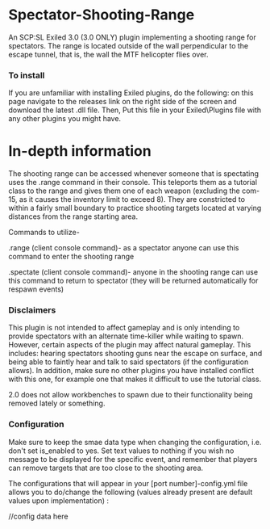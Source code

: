 # Spectator-Shooting-Range
An SCP:SL Exiled 3.0 (3.0 ONLY) plugin implementing a shooting range for spectators. The range is located outside of the wall perpendicular to the escape tunnel, that is, the wall the MTF helicopter flies over.

### To install
If you are unfamiliar with installing Exiled plugins, do the following: on this page navigate to the releases link on the right side of the screen and download the latest .dll file. Then, Put this file in your Exiled\Plugins file with any other plugins you might have. 

# In-depth information
The shooting range can be accessed whenever someone that is spectating uses the .range command in their console. This teleports them as a tutorial class to the range and gives them one of each weapon (excluding the com-15, as it causes the inventory limit to exceed 8). They are constricted to within a fairly small boundary to practice shooting targets located at varying distances from the range starting area.

Commands to utilize-

.range (client console command)- as a spectator anyone can use this command to enter the shooting range

.spectate (client console command)- anyone in the shooting range can use this command to return to spectator (they will be returned automatically for respawn events)

### Disclaimers
This plugin is not intended to affect gameplay and is only intending to provide spectators with an alternate time-killer while waiting to spawn. However, certain aspects of the plugin may affect natural gameplay. This includes: hearing spectators shooting guns near the escape on surface, and being able to faintly hear and talk to said spectators (if the configuration allows). In addition, make sure no other plugins you have installed conflict with this one, for example one that makes it difficult to use the tutorial class.

2.0 does not allow workbenches to spawn due to their functionality being removed lately or something. 

### Configuration
Make sure to keep the smae data type when changing the configuration, i.e. don't set is_enabled to yes. Set text values to nothing if you wish no message to be displayed for the specific event, and remember that players can remove targets that are too close to the shooting area.


The configurations that will appear in your [port number]-config.yml file allows you to do/change the following (values already present are default values upon implementation)
:
 
//config data here
